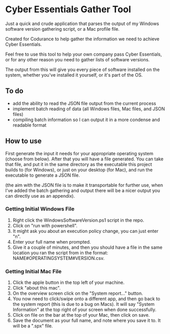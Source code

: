 # Cyber Essentials Gather Tool

Just a quick and crude application that parses the output of my Windows software version gathering script, or a Mac profile file.

Created for Codurance to help gather the information we need to achieve Cyber Essentials.

Feel free to use this tool to help your own company pass Cyber Essentials, or for any other reason you need to gather lists of software versions.

The output from this will give you every piece of software installed on the system, whether you've installed it yourself, or it's part of the OS.

## To do
- add the ability to read the JSON file output from the current process
- implement batch reading of data (all Windows files, Mac files, and JSON files)
- compiling batch information so I can output it in a more condense and readable format

## How to use
First generate the input it needs for your appropriate operating system (choose from below). After that you will have a file generated. You can take that file, and put it in the same directory as the executable this project builds to (for Windows), or just on your desktop (for Mac), and run the executable to generate a JSON file.

(the aim with the JSON file is to make it transportable for further use, when I've added the batch gathering and output there will be a nicer output you can directly use as an appendix).

### Getting Initial Windows File
1. Right click the WindowsSoftwareVersion.ps1 script in the repo.
2. Click on "run with powershell".
3. It might ask you about an execution policy change, you can just enter "n".
4. Enter your full name when prompted.
5. Give it a couple of minutes, and then you should have a file in the same location you ran the script from in the format: NAME#OPERATINGSYSTEM#VERSION.csv.

### Getting Initial Mac File
1. Click the apple button in the top left of your machine.
2. Click "about this mac".
3. On the overview screen click on the "System report..." button.
4. You now need to click/swipe onto a different app, and then go back to the system report (this is due to a bug on Macs). It will say "System Information" at the top right of your screen when done successfully.
5. Click on file on the bar at the top of your Mac, then click on save.
6. Save the document as your full name, and note where you save it to. It will be a ".spx" file.
